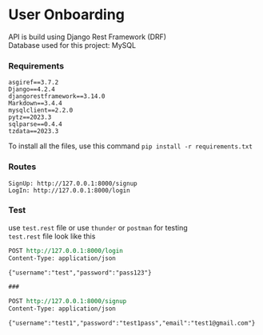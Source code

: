 # User Onboarding

API is build using Django Rest Framework (DRF)
<br>
Database used for this project: MySQL

### Requirements
```
asgiref==3.7.2
Django==4.2.4
djangorestframework==3.14.0
Markdown==3.4.4
mysqlclient==2.2.0
pytz==2023.3
sqlparse==0.4.4
tzdata==2023.3
```
To install all the files, use this command `pip install -r requirements.txt`

### Routes
```
SignUp: http://127.0.0.1:8000/signup
LogIn: http://127.0.0.1:8000/login
```

### Test
use `test.rest` file or use `thunder` or `postman` for testing <br>
`test.rest` file look like this
```rest
POST http://127.0.0.1:8000/login
Content-Type: application/json

{"username":"test","password":"pass123"}

###

POST http://127.0.0.1:8000/signup
Content-Type: application/json

{"username":"test1","password":"test1pass","email":"test1@gmail.com"}
```



